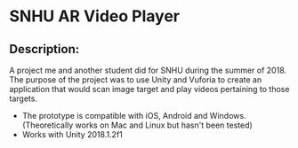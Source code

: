 # SNHU AR Video Player

## Description:
  A project me and another student did for SNHU during the summer of 2018. The purpose of the project was to use Unity and Vuforia to create an application that would scan image target and play videos pertaining to those targets. 
  * The prototype is compatible with iOS, Android and Windows. (Theoretically works on Mac and Linux but hasn't been tested)
  * Works with Unity 2018.1.2f1
